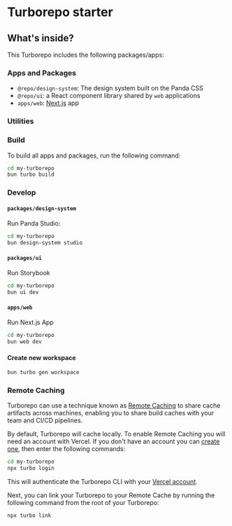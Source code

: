 # Turborepo starter

## What's inside?

This Turborepo includes the following packages/apps:

### Apps and Packages

- `@repo/design-system`: The design system built on the Panda CSS
- `@repo/ui`: a React component library shared by `web` applications
- `apps/web`: [Next.js](https://nextjs.org/) app

### Utilities

### Build

To build all apps and packages, run the following command:

```bash
cd my-turborepo
bun turbo build
```

### Develop

#### `packages/design-system`

Run Panda Studio:

```bash
cd my-turborepo
bun design-system studio
```

#### `packages/ui`

Run Storybook

```bash
cd my-turborepo
bun ui dev
```

#### `apps/web`

Run Next.js App

```bash
cd my-turborepo
bun web dev
```

#### Create new workspace

```bash
bun turbo gen workspace
```

### Remote Caching

Turborepo can use a technique known as [Remote Caching](https://turbo.build/repo/docs/core-concepts/remote-caching) to share cache artifacts across machines, enabling you to share build caches with your team and CI/CD pipelines.

By default, Turborepo will cache locally. To enable Remote Caching you will need an account with Vercel. If you don't have an account you can [create one](https://vercel.com/signup), then enter the following commands:

```bash
cd my-turborepo
npx turbo login
```

This will authenticate the Turborepo CLI with your [Vercel account](https://vercel.com/docs/concepts/personal-accounts/overview).

Next, you can link your Turborepo to your Remote Cache by running the following command from the root of your Turborepo:

```bash
npx turbo link
```

